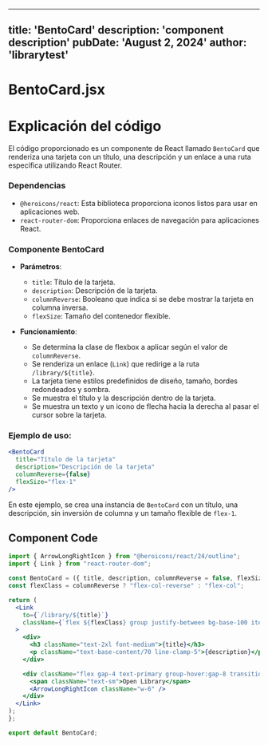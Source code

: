 ---
  title: 'BentoCard'
  description: 'component description'
  pubDate: 'August 2, 2024'
  author: 'librarytest'
  ---
  
  
  
  # BentoCard.jsx
  # Explicación del código

El código proporcionado es un componente de React llamado `BentoCard` que renderiza una tarjeta con un título, una descripción y un enlace a una ruta específica utilizando React Router.

### Dependencias
- `@heroicons/react`: Esta biblioteca proporciona iconos listos para usar en aplicaciones web.
- `react-router-dom`: Proporciona enlaces de navegación para aplicaciones React.

### Componente BentoCard
- **Parámetros**:
  - `title`: Título de la tarjeta.
  - `description`: Descripción de la tarjeta.
  - `columnReverse`: Booleano que indica si se debe mostrar la tarjeta en columna inversa.
  - `flexSize`: Tamaño del contenedor flexible.

- **Funcionamiento**:
  - Se determina la clase de flexbox a aplicar según el valor de `columnReverse`.
  - Se renderiza un enlace (`Link`) que redirige a la ruta `/library/${title}`.
  - La tarjeta tiene estilos predefinidos de diseño, tamaño, bordes redondeados y sombra.
  - Se muestra el título y la descripción dentro de la tarjeta.
  - Se muestra un texto y un icono de flecha hacia la derecha al pasar el cursor sobre la tarjeta.

### Ejemplo de uso:
```jsx
<BentoCard
  title="Título de la tarjeta"
  description="Descripción de la tarjeta"
  columnReverse={false}
  flexSize="flex-1"
/>
```

En este ejemplo, se crea una instancia de `BentoCard` con un título, una descripción, sin inversión de columna y un tamaño flexible de `flex-1`.
  
  ## Component Code
  ```jsx
  import { ArrowLongRightIcon } from "@heroicons/react/24/outline";
import { Link } from "react-router-dom";

const BentoCard = ({ title, description, columnReverse = false, flexSize }) => {
  const flexClass = columnReverse ? "flex-col-reverse" : "flex-col";

  return (
    <Link
      to={`/library/${title}`}
      className={`flex ${flexClass} group justify-between bg-base-100 items-start text-sm p-4 border-2 border-black shadow-2xl rounded-2xl w-[250px] h-[290px] shrink-0 ${flexSize}`}
    >
      <div>
        <h3 className="text-2xl font-medium">{title}</h3>
        <p className="text-base-content/70 line-clamp-5">{description}</p>
      </div>

      <div className="flex gap-4 text-primary group-hover:gap-8 transition-all duration-500 ease-in-out">
        <span className="text-sm">Open Library</span>
        <ArrowLongRightIcon className="w-6" />
      </div>
    </Link>
  );
};

export default BentoCard;
  ```
  